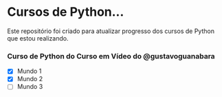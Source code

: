 # Cursos de Python...
 Este repositório foi criado para atualizar progresso dos cursos de Python que estou realizando.

### Curso de Python do Curso em Vídeo do @gustavoguanabara
- [x] Mundo 1
- [x] Mundo 2
- [ ] Mundo 3